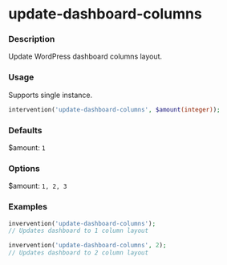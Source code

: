 # update-dashboard-columns

### Description
Update WordPress dashboard columns layout.

### Usage
Supports single instance.
```php
intervention('update-dashboard-columns', $amount(integer));
```

### Defaults
$amount: `1`

### Options
$amount: `1, 2, 3`

### Examples
```php
invervention('update-dashboard-columns');
// Updates dashboard to 1 column layout

invervention('update-dashboard-columns', 2);
// Updates dashboard to 2 column layout
```
